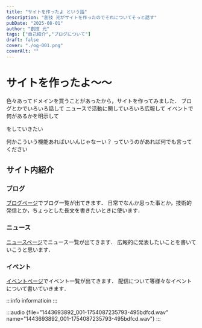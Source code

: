 ```yaml
---
title: "サイトを作ったよ という話"
description: "創技 光がサイトを作ったのでそれについてそっと話す"
pubDate: "2025-08-01"
author: "創技 光"
tags: ["自己紹介","ブログについて"]
draft: false
cover: "./og-001.png"
coverAlt: ""
---
```


# サイトを作ったよ～～
色々あってドメインを買うことがあったから，サイトを作ってみました．
ブログとかでいろいろ話して
ニュースで活動に関していろいろ広報して
イベントで何があるかを明示して

をしていきたい

何かこういう機能あればいいんじゃなーい？
っていうのがあれば何でも言ってください

## サイト内紹介
### ブログ
[ブログページ](https://site.tukurugi.uk/blog/)でブログ一覧が出てきます．
日常でなんか思った事とか，技術的発信とか，ちょっとした長文を書きたいときに使います．

### ニュース
[ニュースページ](https://site.tukurugi.uk/news/)でニュース一覧が出てきます．
広報的に発表したいことを書いていこうと思います．

### イベント
[イベントページ](https://site.tukurugi.uk/events/)でイベント一覧が出てきます．
配信について等様々なイベントについて書いていきます．


:::info
informatioin
:::

:::audio {file="1443693892_001-1754087235793-495bdfcd.wav" name="1443693892_001-1754087235793-495bdfcd.wav"}
:::